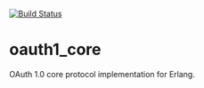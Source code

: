 [![Build Status](https://travis-ci.org/xandkar/oauth1_core.svg?branch=master)](https://travis-ci.org/xandkar/oauth1_core)

oauth1_core
===========
OAuth 1.0 core protocol implementation for Erlang.
